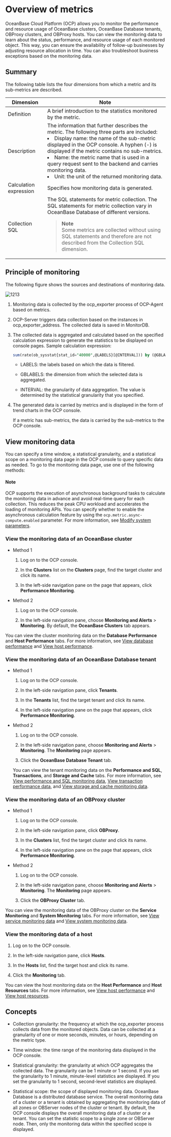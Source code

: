 # Overview of metrics

OceanBase Cloud Platform (OCP) allows you to monitor the performance and resource usage of OceanBase clusters, OceanBase Database tenants, OBProxy clusters, and OBProxy hosts. You can view the monitoring data to learn about the status, performance, and resource usage of each monitored object. This way, you can ensure the availability of follow-up businesses by adjusting resource allocation in time. You can also troubleshoot business exceptions based on the monitoring data.

## Summary

The following table lists the four dimensions from which a metric and its sub-metrics are described.

| Dimension | Note |
|--------|--------|
| Definition | A brief introduction to the statistics monitored by the metric.  |
| Description | The information that further describes the metric. The following three parts are included:  <li> Display name: the name of the sub-metric displayed in the OCP console. A hyphen (-) is displayed if the metric contains no sub-metrics.    </li><li> Name: the metric name that is used in a query request sent to the backend and carries monitoring data.    </li><li> Unit: the unit of the returned monitoring data.  </li> |
| Calculation expression | Specifies how monitoring data is generated.  |
| Collection SQL | The SQL statements for metric collection. The SQL statements for metric collection vary in OceanBase Database of different versions. <blockquote>**Note**</br>Some metrics are collected without using SQL statements and therefore are not described from the Collection SQL dimension. </blockquote> |

## Principle of monitoring

The following figure shows the sources and destinations of monitoring data.

![1213](https://help-static-aliyun-doc.aliyuncs.com/assets/img/en-US/1045805461/p403696.png)

1. Monitoring data is collected by the ocp_exporter process of OCP-Agent based on metrics.

2. OCP-Server triggers data collection based on the instances in ocp_exporter_address. The collected data is saved in MonitorDB.

3. The collected data is aggregated and calculated based on the specified calculation expression to generate the statistics to be displayed on console pages. Sample calculation expression:

   ```sql
   sum(rate(ob_sysstat{stat_id="40000",@LABELS}[@INTERVAL])) by (@GBLABELS) + sum(rate(ob_sysstat{stat_id="40002",@LABELS}[@INTERVAL])) by (@GBLABELS) + sum(rate(ob_sysstat{stat_id="40004",@LABELS}[@INTERVAL])) by (@GBLABELS) + sum(rate(ob_sysstat{stat_id="40006",@LABELS}[@INTERVAL])) by (@GBLABELS) + sum(rate(ob_sysstat{stat_id="40008",@LABELS}[@INTERVAL])) by (@GBLABELS) + sum(rate(ob_sysstat{stat_id="40018",@LABELS}[@INTERVAL])) by (@GBLABELS)
   ```

   * LABELS: the labels based on which the data is filtered.

   * GBLABELS: the dimension from which the selected data is aggregated.

   * INTERVAL: the granularity of data aggregation. The value is determined by the statistical granularity that you specified.

4. The generated data is carried by metrics and is displayed in the form of trend charts in the OCP console.

   If a metric has sub-metrics, the data is carried by the sub-metrics to the OCP console.

## View monitoring data

You can specify a time window, a statistical granularity, and a statistical scope on a monitoring data page in the OCP console to query specific data as needed. To go to the monitoring data page, use one of the following methods:

<main id="notice" type='explain'>
<h4>Note</h4>
<p>OCP supports the execution of asynchronous background tasks to calculate the monitoring data in advance and avoid real-time query for each collection. This reduces the peak CPU workload and accelerates the loading of monitoring APIs. You can specify whether to enable the asynchronous calculation feature by using the <code>ocp.metric.async-compute.enabled</code> parameter. For more information, see <a href="../../1600.system-management-features/300.manage-system-parameter/200.modify-system-parameters.md">Modify system parameters</a>. </p>

</main>

### View the monitoring data of an OceanBase cluster

* Method 1

   1. Log on to the OCP console.

   2. In the **Clusters** list on the **Clusters** page, find the target cluster and click its name.

   3. In the left-side navigation pane on the page that appears, click **Performance Monitoring**.

* Method 2

   1. Log on to the OCP console.

   2. In the left-side navigation pane, choose **Monitoring and Alerts** > **Monitoring**. By default, the **OceanBase Clusters** tab appears.

You can view the cluster monitoring data on the **Database Performance** and **Host Performance** tabs. For more information, see [View database performance](../../900.monitoring-and-alerts-functions/100.performance-monitoring-overview/200.view-clusters-performance.md) and [View host performance](../../900.monitoring-and-alerts-functions/100.performance-monitoring-overview/300.view-host-performance.md).

### View the monitoring data of an OceanBase Database tenant

* Method 1

   1. Log on to the OCP console.

   2. In the left-side navigation pane, click **Tenants**.

   3. In the **Tenants** list, find the target tenant and click its name.

   4. In the left-side navigation pane on the page that appears, click **Performance Monitoring**.

* Method 2

   1. Log on to the OCP console.

   2. In the left-side navigation pane, choose **Monitoring and Alerts** > **Monitoring**. The **Monitoring** page appears.

   3. Click the **OceanBase Database Tenant** tab.

   You can view the tenant monitoring data on the **Performance and SQL**, **Transactions**, and **Storage and Cache** tabs. For more information, see [View performance and SQL monitoring data](../../900.monitoring-and-alerts-functions/100.performance-monitoring-overview/400.view-tenant-performance-and-sql.md), [View transaction performance data](../../900.monitoring-and-alerts-functions/100.performance-monitoring-overview/500.view-transaction-performance.md), and [View storage and cache monitoring data](../../900.monitoring-and-alerts-functions/100.performance-monitoring-overview/600.view-storage-and-cache-performance.md).

### View the monitoring data of an OBProxy cluster

* Method 1

   1. Log on to the OCP console.

   2. In the left-side navigation pane, click **OBProxy**.

   3. In the **Clusters** list, find the target cluster and click its name.

   4. In the left-side navigation pane on the page that appears, click **Performance Monitoring**.

* Method 2

   1. Log on to the OCP console.

   2. In the left-side navigation pane, choose **Monitoring and Alerts** > **Monitoring**. The **Monitoring** page appears.

   3. Click the **OBProxy Cluster** tab.

You can view the monitoring data of the OBProxy cluster on the **Service Monitoring** and **System Monitoring** tabs. For more information, see [View service monitoring data](../../900.monitoring-and-alerts-functions/100.performance-monitoring-overview/800.view-service-monitoring.md) and [View system monitoring data](../../900.monitoring-and-alerts-functions/100.performance-monitoring-overview/900.view-system-monitoring.md).

### View the monitoring data of a host

1. Log on to the OCP console.

2. In the left-side navigation pane, click **Hosts**.

3. In the **Hosts** list, find the target host and click its name.

4. Click the **Monitoring** tab.

You can view the host monitoring data on the **Host Performance** and **Host Resources** tabs. For more information, see [View host performance](../../900.monitoring-and-alerts-functions/100.performance-monitoring-overview/300.view-host-performance.md) and [View host resources](../../900.monitoring-and-alerts-functions/100.performance-monitoring-overview/700.view-host-resources.md).

## Concepts

* Collection granularity: the frequency at which the ocp_exporter process collects data from the monitored objects. Data can be collected at a granularity of one or more seconds, minutes, or hours, depending on the metric type.

* Time window: the time range of the monitoring data displayed in the OCP console.

* Statistical granularity: the granularity at which OCP aggregates the collected data. The granularity can be 1 minute or 1 second. If you set the granularity to 1 minute, minute-level statistics are displayed. If you set the granularity to 1 second, second-level statistics are displayed.

* Statistical scope: the scope of displayed monitoring data. OceanBase Database is a distributed database service. The overall monitoring data of a cluster or a tenant is obtained by aggregating the monitoring data of all zones or OBServer nodes of the cluster or tenant. By default, the OCP console displays the overall monitoring data of a cluster or a tenant. You can set the statistic scope to a single zone or OBServer node. Then, only the monitoring data within the specified scope is displayed.
